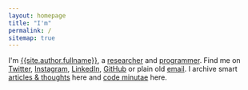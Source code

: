 ```yaml
---
layout: homepage
title: "I'm"
permalink: /
sitemap: true
---
```


I'm [{{site.author.fullname}}][about], a [researcher][research] and
[programmer][github]. Find me on [Twitter][twitter], [Instagram][instagram], [LinkedIn][linkedin],
[GitHub][github] or plain old [email][email]. I archive smart [articles &amp;
thoughts][articles_archive] here and [code minutae][minutae_archive] here.

[twitter]: {{site.author.twitter_url}}
[github]: {{site.author.github_url}}
[googleplus]: {{site.author.googleplus_url}}
[instagram]: {{site.author.instagram_url}}
[linkedin]: {{site.author.linkedin_url}}
[about]: /about/
[research]: /research/
[articles_archive]: /articles/archive/
[email]: mailto:j@kingori.co?Subject=Hey%20There
[minutae_archive]: /minutae/archive/
